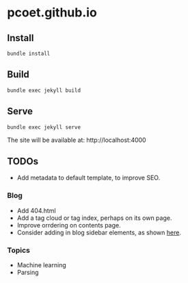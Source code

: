 # pcoet.github.io

## Install

    bundle install

## Build

    bundle exec jekyll build

## Serve

    bundle exec jekyll serve

The site will be available at: http://localhost:4000

## TODOs
* Add metadata to default template, to improve SEO.

### Blog
* Add 404.html
* Add a tag cloud or tag index, perhaps on its own page.
* Improve orrdering on contents page.
* Consider adding in blog sidebar elements, as shown [here](https://getbootstrap.com/docs/3.4/examples/blog/).

### Topics
* Machine learning
* Parsing